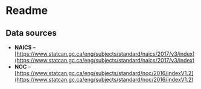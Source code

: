 # Readme

## Data sources

* **NAICS** – [https://www.statcan.gc.ca/eng/subjects/standard/naics/2017/v3/index](https://www.statcan.gc.ca/eng/subjects/standard/naics/2017/v3/index)
* **NOC** – [https://www.statcan.gc.ca/eng/subjects/standard/noc/2016/indexV1.2](https://www.statcan.gc.ca/eng/subjects/standard/noc/2016/indexV1.2)